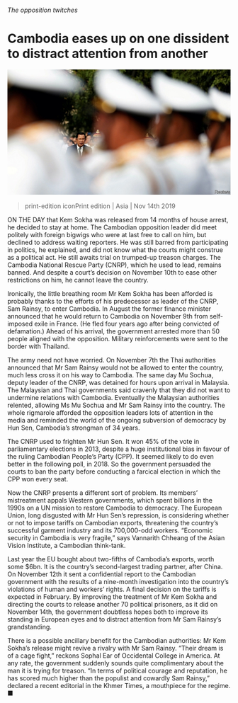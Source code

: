 ###### The opposition twitches

# Cambodia eases up on one dissident to distract attention from another 

![image](images/20191116_asp501.jpg) 

> print-edition iconPrint edition | Asia | Nov 14th 2019 

ON THE DAY that Kem Sokha was released from 14 months of house arrest, he decided to stay at home. The Cambodian opposition leader did meet politely with foreign bigwigs who were at last free to call on him, but declined to address waiting reporters. He was still barred from participating in politics, he explained, and did not know what the courts might construe as a political act. He still awaits trial on trumped-up treason charges. The Cambodia National Rescue Party (CNRP), which he used to lead, remains banned. And despite a court’s decision on November 10th to ease other restrictions on him, he cannot leave the country. 

Ironically, the little breathing room Mr Kem Sokha has been afforded is probably thanks to the efforts of his predecessor as leader of the CNRP, Sam Rainsy, to enter Cambodia. In August the former finance minister announced that he would return to Cambodia on November 9th from self-imposed exile in France. (He fled four years ago after being convicted of defamation.) Ahead of his arrival, the government arrested more than 50 people aligned with the opposition. Military reinforcements were sent to the border with Thailand. 

The army need not have worried. On November 7th the Thai authorities announced that Mr Sam Rainsy would not be allowed to enter the country, much less cross it on his way to Cambodia. The same day Mu Sochua, deputy leader of the CNRP, was detained for hours upon arrival in Malaysia. The Malaysian and Thai governments said cravenly that they did not want to undermine relations with Cambodia. Eventually the Malaysian authorities relented, allowing Ms Mu Sochua and Mr Sam Rainsy into the country. The whole rigmarole afforded the opposition leaders lots of attention in the media and reminded the world of the ongoing subversion of democracy by Hun Sen, Cambodia’s strongman of 34 years. 

The CNRP used to frighten Mr Hun Sen. It won 45% of the vote in parliamentary elections in 2013, despite a huge institutional bias in favour of the ruling Cambodian People’s Party (CPP). It seemed likely to do even better in the following poll, in 2018. So the government persuaded the courts to ban the party before conducting a farcical election in which the CPP won every seat. 

Now the CNRP presents a different sort of problem. Its members’ mistreatment appals Western governments, which spent billions in the 1990s on a UN mission to restore Cambodia to democracy. The European Union, long disgusted with Mr Hun Sen’s repression, is considering whether or not to impose tariffs on Cambodian exports, threatening the country’s successful garment industry and its 700,000-odd workers. “Economic security in Cambodia is very fragile,” says Vannarith Chheang of the Asian Vision Institute, a Cambodian think-tank. 

Last year the EU bought about two-fifths of Cambodia’s exports, worth some $6bn. It is the country’s second-largest trading partner, after China. On November 12th it sent a confidential report to the Cambodian government with the results of a nine-month investigation into the country’s violations of human and workers’ rights. A final decision on the tariffs is expected in February. By improving the treatment of Mr Kem Sokha and directing the courts to release another 70 political prisoners, as it did on November 14th, the government doubtless hopes both to improve its standing in European eyes and to distract attention from Mr Sam Rainsy’s grandstanding. 

There is a possible ancillary benefit for the Cambodian authorities: Mr Kem Sokha’s release might revive a rivalry with Mr Sam Rainsy. “Their dream is of a cage fight,” reckons Sophal Ear of Occidental College in America. At any rate, the government suddenly sounds quite complimentary about the man it is trying for treason. “In terms of political courage and reputation, he has scored much higher than the populist and cowardly Sam Rainsy,” declared a recent editorial in the Khmer Times, a mouthpiece for the regime. ■ 


